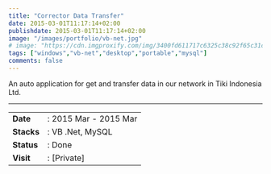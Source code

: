 ```yaml
---
title: "Corrector Data Transfer"
date: 2015-03-01T11:17:14+02:00
publishdate: 2015-03-01T11:17:14+02:00
image: "/images/portfolio/vb-net.jpg"
# image: "https://cdn.imgproxify.com/img/3400fd611717c6325c38c92f65c31ceedcb94fa308c6df5f049fb4678d6cc17f19c3f954f5720a244c0f0864cc95b585db86ac34aa38214a.jpg"
tags: ["windows","vb-net","desktop","portable","mysql"]
comments: false
---
```


An auto application for get and transfer data in our network in Tiki Indonesia Ltd.
<!--more-->
---

|||
|---|---|
|**Date**| : 2015 Mar - 2015 Mar
|**Stacks**| : VB .Net, MySQL
|**Status**| : Done
|**Visit**| : [Private]

